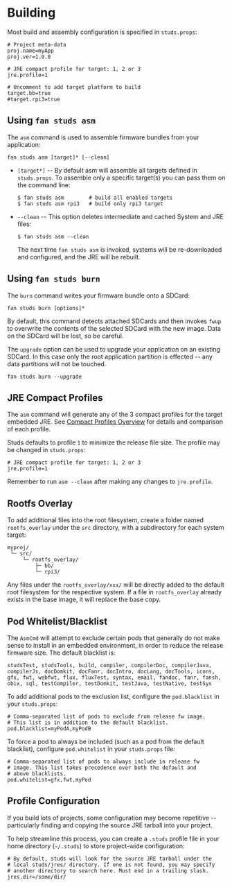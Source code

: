 # Building

Most build and assembly configuration is specified in `studs.props`:

    # Project meta-data
    proj.name=myApp
    proj.ver=1.0.0

    # JRE compact profile for target: 1, 2 or 3
    jre.profile=1

    # Uncomment to add target platform to build
    target.bb=true
    #target.rpi3=true

## Using `fan studs asm`

The `asm` command is used to assemble firmware bundles from your application:

    fan studs asm [target]* [--clean]

 - `[target*]` -- By default asm will assemble all targets defined in
   `studs.props`. To assemble only a specific target(s) you can pass them on
   the command line:

       $ fan studs asm        # build all enabled targets
       $ fan studs asm rpi3   # build only rpi3 target

  - `--clean` -- This option deletes intermediate and cached System and JRE
    files:

        $ fan studs asm --clean

    The next time `fan studs asm` is invoked, systems will be re-downloaded and
    configured, and the JRE will be rebuilt.

## Using `fan studs burn`

The `burn` command writes your firmware bundle onto a SDCard:

    fan studs burn [options]*

By default, this command detects attached SDCards and then invokes `fwup` to
overwrite the contents of the selected SDCard with the new image. Data on the
SDCard will be lost, so be careful.

The `upgrade` option can be used to upgrade your application on an existing
SDCard. In this case only the root application partition is effected -- any
data partitions will not be touched.

    fan studs burn --upgrade

## JRE Compact Profiles

[jre-profiles]: http://www.oracle.com/technetwork/java/embedded/resources/tech/compact-profiles-overview-2157132.html

The `asm` command will generate any of the 3 compact profiles for the target
embedded JRE. See [Compact Profiles Overview][jre-profiles] for details and
comparison of each profile.

Studs defaults to profile `1` to minimize the release file size. The profile
may be changed in `studs.props`:

    # JRE compact profile for target: 1, 2 or 3
    jre.profile=1

Remember to run `asm --clean` after making any changes to `jre.profile`.

## Rootfs Overlay

To add additional files into the root filesystem, create a folder named
`rootfs_overlay` under the `src` directory, with a subdirectory for each system
target:

    myproj/
     └─ src/
         └─ rootfs_overlay/
             ├─ bb/
             └─ rpi3/

Any files under the `rootfs_overlay/xxx/` will be directly added to the default
root filesystem for the respective system. If a file in `rootfs_overlay`
already exists in the base image, it will replace the base copy.

## Pod Whitelist/Blacklist

The `AsmCmd` will attempt to exclude certain pods that generally do not make
sense to install in an embedded environment, in order to reduce the release
firmware size.  The default blacklist is:

    studsTest, studsTools, build, compiler, compilerDoc, compilerJava,
    compilerJs, docDomkit, docFanr, docIntro, docLang, docTools, icons,
    gfx, fwt, webfwt, flux, fluxTest, syntax, email, fandoc, fanr, fansh,
    obix, sql, testCompiler, testDomkit, testJava, testNative, testSys

To add additional pods to the exclusion list, configure the `pod.blacklist` in
your `studs.props`:

    # Comma-separated list of pods to exclude from release fw image.
    # This list is in addition to the default blacklist.
    pod.blacklist=myPodA,myPodB

To force a pod to always be included (such as a pod from the default
blacklist), configure `pod.whitelist` in your `studs.props` file:

    # Comma-separated list of pods to always include in release fw
    # image. This list takes precedence over both the default and
    # above blacklists.
    pod.whitelist=gfx,fwt,myPod

## Profile Configuration

If you build lots of projects, some configuration may become repetitive --
particularly finding and copying the source JRE tarball into your project.

To help streamline this process, you can create a `.studs` profile file in your
home directory (`~/.studs`) to store project-wide configuration:

    # By default, studs will look for the source JRE tarball under the
    # local studs/jres/ directory. If one is not found, you may specify
    # another directory to search here. Must end in a trailing slash.
    jres.dir=/some/dir/
